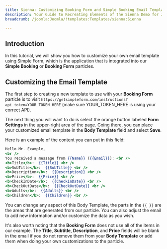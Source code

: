 ```yaml
---
title: Sienna: Customizing Booking Form and Simple Booking Email Templates
description: Your Guide to Recreating Elements of the Sienna Demo for Joomla
breadcrumb: /joomla:Joomla/!templates:Templates/sienna:Sienna

---
```


## Introduction

In this tutorial, we will show you how to customize your own email template using Simple Form, which is the application that is integrated into our **Simple Booking** or **Booking Form** particles.

## Customizing the Email Template

The first step to creating a new template to use with your **Booking Form** particle is to visit `https://getsimpleform.com/instructions?api_token=YOUR_TOKEN_HERE` (make sure YOUR_TOKEN_HERE is using your correct API).

The next thing you will want to do is select the orange button labeled **Form Settings** in the upper-right area of the page. Going there, you can place your customized email template in the **Body Template** field and select **Save**.

Here is an example of the content you can put in this field:

~~~ .html
Hello Mr. Example,
<br />
You received a message from {{Name}} ({{Email}}): <br />
<b>Title</b>:  {{Title}} <br />
<b>SubTitle</b>:  {{SubTitle}} <br />
<b>Description</b>:  {{Description}} <br />
<b>Price</b>:  {{Price}} <br />
<b>CheckInDate</b>:  {{CheckInDate}} <br />
<b>CheckOutDate</b>:  {{CheckOutDate}} <br />
<b>Adults</b>:  {{Adults}} <br />
<b>Children</b>:  {{Children}} <br />
~~~

You can change any aspect of this Body Template, the parts in the `{{ }}` are the areas that are generated from our particle. You can also adjust the email to add new information and/or customize the data as you wish.

It's also worth noting that the **Booking Form** does not use all of the items in our example. The **Title**, **Subtitle**, **Description**, and **Price** fields will be blank in the email if you do not remove them from your **Body Template** or add them when doing your own customizations to the particle.

